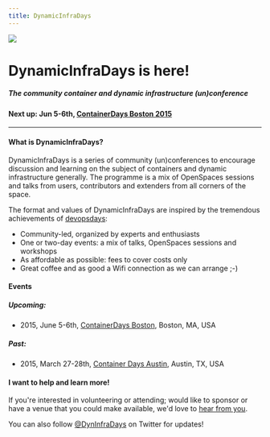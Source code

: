 ```yaml
---
title: DynamicInfraDays
---
```


<style>
#footer {
   display: none;
   }
</style>

<img src="http://dynamicinfradays.org/img/logo.png" style="margin-left:auto;margin-right:auto;display:block">

# DynamicInfraDays is here!
##### The community container and dynamic infrastructure (un)conference

#### Next up: Jun 5-6th, **[ContainerDays Boston 2015](/events/2015-boston/)**

-----

#### What is DynamicInfraDays?

DynamicInfraDays is a series of community (un)conferences to encourage discussion and learning on the subject of containers and dynamic infrastructure generally. The programme is a mix of OpenSpaces sessions and talks from users, contributors and extenders from all corners of the space.

The format and values of DynamicInfraDays are inspired by the tremendous achievements of [devopsdays](http://devopsdays.org/):

* Community-led, organized by experts and enthusiasts
* One or two-day events: a mix of talks, OpenSpaces sessions and workshops
* As affordable as possible: fees to cover costs only
* Great coffee and as good a Wifi connection as we can arrange ;-)

#### Events

##### Upcoming:

* 2015, June 5-6th, [ContainerDays Boston](/events/2015-boston/), Boston, MA, USA

##### Past:

* 2015, March 27-28th, [Container Days Austin](/events/2015-austin/), Austin, TX, USA

#### I want to help and learn more!

If you're interested in volunteering or attending; would like to sponsor or have a venue that you could make available, we'd love to [hear from you](mailto:info@dynamicinfradays.org).

You can also follow [@DynInfraDays](http://twitter.com/DynInfraDays) on Twitter for updates!
